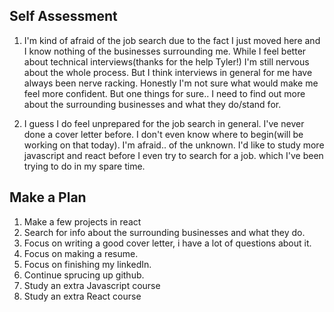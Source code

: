 ## Self Assessment
1. I'm kind of afraid of the job search due to the fact I just moved here and I know nothing of the businesses  surrounding me. While I feel better about technical interviews(thanks for the help Tyler!) I'm still nervous about the whole process. But I think interviews in general for me have always been nerve racking.
Honestly I'm not sure what would make me feel more confident. But one things for sure.. I need to find out more about the surrounding businesses and what they do/stand for.


2. I guess I do feel unprepared for the job search in general. I've never done a cover letter before. I don't even know where to begin(will be working on that today). I'm afraid.. of the unknown. I'd like to study more javascript and react before I even try to search for a job. which I've been trying to do in my spare time.


## Make a Plan
1. Make a few projects in react
2. Search for info about the surrounding businesses and what they do.
3. Focus on writing a good cover letter, i have a lot of questions about it.
4. Focus on making a resume.
5. Focus on finishing my linkedIn.
6. Continue sprucing up github.
7. Study an extra Javascript course
8. Study an extra React course
